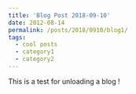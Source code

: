 ```yaml
---
title: 'Blog Post 2018-09-10'
date: 2012-08-14
permalink: /posts/2018/0910/blog1/
tags:
  - cool posts
  - category1
  - category2
---
```


This is a test for unloading a blog !
